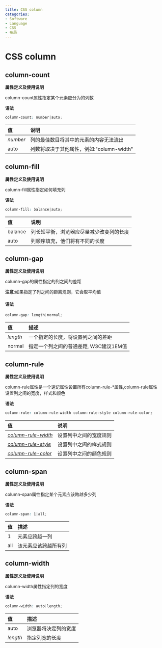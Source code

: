 ```yaml
---
title: CSS column
categories:
- Software
- Language
- CSS
- 布局
---
```

# CSS column

## column-count

**属性定义及使用说明**

column-count属性指定某个元素应分为的列数

**语法**

```css
column-count: number|auto;
```

| 值       | 说明                                       |
| :------- | :----------------------------------------- |
| *number* | 列的最佳数目将其中的元素的内容无法流出     |
| auto     | 列数将取决于其他属性，例如:"column-width" |

## column-fill

**属性定义及使用说明**

column-fill属性指定如何填充列

**语法**

```css
column-fill: balance|auto;
```

| 值      | 说明                                     |
| :------ | :--------------------------------------- |
| balance | 列长短平衡，浏览器应尽量减少改变列的长度 |
| auto    | 列顺序填充，他们将有不同的长度           |

## column-gap

**属性定义及使用说明**

column-gap的属性指定的列之间的差距

**注意**:如果指定了列之间的距离规则，它会取平均值

#### 语法

```css
column-gap: length|normal;
```

| 值       | 描述                                    |
| :------- | :-------------------------------------- |
| *length* | 一个指定的长度，将设置列之间的差距      |
| normal   | 指定一个列之间的普通差距, W3C建议1EM值 |

## column-rule

**属性定义及使用说明**

column-rule属性是一个速记属性设置所有column-rule-*属性,column-rule属性设置列之间的宽度，样式和颜色

**语法**

```css
column-rule: column-rule-width column-rule-style column-rule-color;
```

| 值                                                           | 说明                   |
| :----------------------------------------------------------- | :--------------------- |
| *[column-rule-width](https://www.runoob.com/cssref/css3-pr-column-rule-width.html)* | 设置列中之间的宽度规则 |
| *[column-rule-style](https://www.runoob.com/cssref/css3-pr-column-rule-style.html)* | 设置列中之间的样式规则 |
| *[column-rule-color](https://www.runoob.com/cssref/css3-pr-column-rule-color.html)* | 设置列中之间的颜色规则 |

## column-span

**属性定义及使用说明**

column-span属性指定某个元素应该跨越多少列

**语法**

```css
column-span: 1|all;
```

| 值   | 描述                 |
| :--- | :------------------- |
| 1    | 元素应跨越一列       |
| all  | 该元素应该跨越所有列 |

## column-width

**属性定义及使用说明**

column-width属性指定列的宽度

**语法**

```css
column-width: auto|length;
```

| 值       | 描述                 |
| :------- | :------------------- |
| auto     | 浏览器将决定列的宽度 |
| *length* | 指定列宽的长度       |

